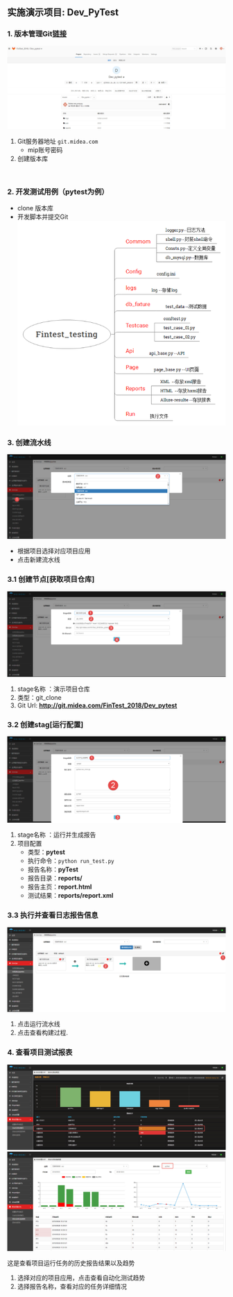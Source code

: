 
## **实施演示项目: Dev_PyTest**

### 1. 版本管理Git[链接](http://git.midea.com)
 ![Stages](images/g1.jpg)
1. Git服务器地址 ```git.midea.com```
    - mip账号密码
2. 创建版本库

  ​      
### 2. 开发测试用例（pytest为例）

- clone 版本库
- 开发脚本并提交Git
 ![Stages](images/pro.png)


### 3. 创建流水线
 ![Stages](images/dev0.jpg)
- 根据项目选择对应项目应用
- 点击新建流水线

### 3.1 创建节点[获取项目仓库]
 ![Stages](images/dev1.jpg)
1. stage名称 ：演示项目仓库
2. 类型：git_clone
3. Git Url: **http://git.midea.com/FinTest_2018/Dev_pytest**


### 3.2 创建stag[运行配置]
![Stages](images/dev2.jpg)

1. stage名称 ：运行并生成报告
2. 项目配置
    - 类型：**pytest**
    - 执行命令：```python run_test.py```
    - 报告名称：**pyTest**
    - 报告目录：**reports/**
    - 报告主页：**report.html**
    - 测试结果：**reports/report.xml**

### 3.3 执行并查看日志报告信息
![Stages](images/dev3.jpg)

1. 点击运行流水线
2. 点击查看构建过程.


 ### 4. 查看项目测试报表
 ![自动化报表](images/a1.jpg)
 ![自动化报表](images/a2.jpg)

这是查看项目运行任务的历史报告结果以及趋势
1. 选择对应的项目应用，点击查看自动化测试趋势
2. 选择报告名称，查看对应的任务详细情况

